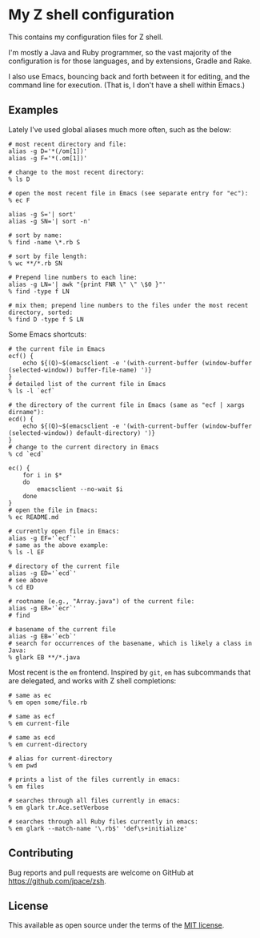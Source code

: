 # My Z shell configuration

This contains my configuration files for Z shell.

I'm mostly a Java and Ruby programmer, so the vast majority of the configuration is for those
languages, and by extensions, Gradle and Rake.

I also use Emacs, bouncing back and forth between it for editing, and the command line for
execution. (That is, I don't have a shell within Emacs.)

## Examples

Lately I've used global aliases much more often, such as the below:


```shell
# most recent directory and file:
alias -g D='*(/om[1])'
alias -g F='*(.om[1])'

# change to the most recent directory:
% ls D

# open the most recent file in Emacs (see separate entry for "ec"):
% ec F

alias -g S='| sort'
alias -g SN='| sort -n'

# sort by name:
% find -name \*.rb S

# sort by file length:
% wc **/*.rb SN

# Prepend line numbers to each line:
alias -g LN='| awk "{print FNR \" \" \$0 }"'
% find -type f LN

# mix them; prepend line numbers to the files under the most recent directory, sorted:
% find D -type f S LN
```

Some Emacs shortcuts:

```shell
# the current file in Emacs
ecf() {
    echo ${(Q)~$(emacsclient -e '(with-current-buffer (window-buffer (selected-window)) buffer-file-name) ')}
}
# detailed list of the current file in Emacs
% ls -l `ecf`

# the directory of the current file in Emacs (same as "ecf | xargs dirname"):
ecd() {
    echo ${(Q)~$(emacsclient -e '(with-current-buffer (window-buffer (selected-window)) default-directory) ')}
}
# change to the current directory in Emacs
% cd `ecd`

ec() {
    for i in $*
    do
        emacsclient --no-wait $i
    done
}
# open the file in Emacs:
% ec README.md

# currently open file in Emacs:
alias -g EF='`ecf`'
# same as the above example:
% ls -l EF

# directory of the current file
alias -g ED='`ecd`'
# see above
% cd ED

# rootname (e.g., "Array.java") of the current file:
alias -g ER='`ecr`'
# find 

# basename of the current file
alias -g EB='`ecb`'
# search for occurrences of the basename, which is likely a class in Java:
% glark EB **/*.java
```

Most recent is the `em` frontend. Inspired by `git`, `em` has subcommands that are delegated, and
works with Z shell completions:

```shell
# same as ec
% em open some/file.rb

# same as ecf
% em current-file

# same as ecd
% em current-directory

# alias for current-directory
% em pwd

# prints a list of the files currently in emacs:
% em files

# searches through all files currently in emacs:
% em glark tr.Ace.setVerbose

# searches through all Ruby files currently in emacs:
% em glark --match-name '\.rb$' 'def\s+initialize'
```

## Contributing

Bug reports and pull requests are welcome on GitHub at https://github.com/jpace/zsh.

## License

This available as open source under the terms of the [MIT
license](http://opensource.org/licenses/MIT).
